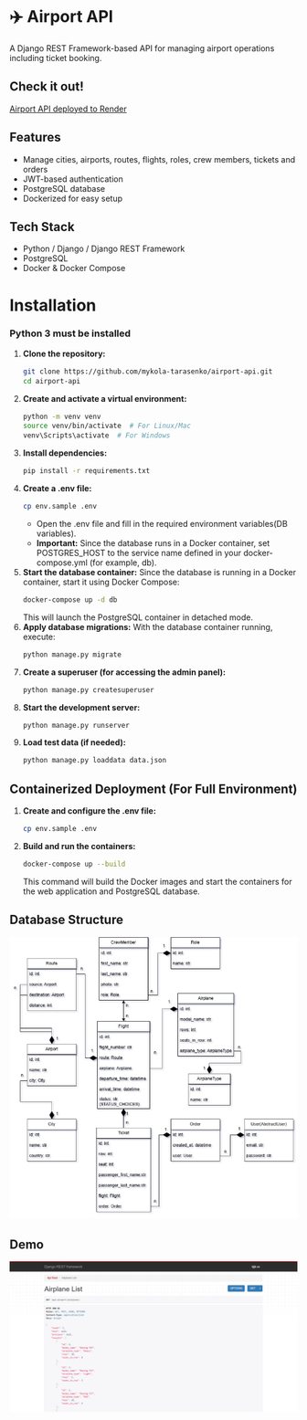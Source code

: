 # ✈️ Airport API

A Django REST Framework-based API for managing airport operations including ticket booking.

## Check it out!

[Airport API deployed to Render](https://airport-api-ldyx.onrender.com/api/airport/)

## Features

- Manage cities, airports, routes, flights, roles, crew members, tickets and orders
- JWT-based authentication
- PostgreSQL database
- Dockerized for easy setup

## Tech Stack

- Python / Django / Django REST Framework
- PostgreSQL
- Docker & Docker Compose

# Installation
### Python 3 must be installed
1. **Clone the repository:**
   ```bash
   git clone https://github.com/mykola-tarasenko/airport-api.git
   cd airport-api
2. **Create and activate a virtual environment:**
   ```bash
   python -m venv venv
   source venv/bin/activate  # For Linux/Mac
   venv\Scripts\activate  # For Windows
3. **Install dependencies:**
    ```bash
   pip install -r requirements.txt
4. **Create a .env file:**
   ```bash
   cp env.sample .env
   ```
   - Open the .env file and fill in the required environment variables(DB variables).
   - **Important:** Since the database runs in a Docker container, set
   POSTGRES_HOST to the service name defined in your docker-compose.yml (for example, db).
5. **Start the database container:** Since the database is running
in a Docker container, start it using Docker Compose:
   ```bash
   docker-compose up -d db
   ```
   This will launch the PostgreSQL container in detached mode.
6. **Apply database migrations:** With the database container running, execute:
    ```bash
   python manage.py migrate
7. **Create a superuser (for accessing the admin panel):**
   ```bash
   python manage.py createsuperuser
8. **Start the development server:**
    ```bash
   python manage.py runserver
9. **Load test data (if needed):**
    ```bash
   python manage.py loaddata data.json

## Containerized Deployment (For Full Environment)

1. **Create and configure the .env file:**
   ```bash
   cp env.sample .env
2. **Build and run the containers:**
   ```bash
   docker-compose up --build
   ```
   This command will build the Docker images and start the
   containers for the web application and PostgreSQL database.

## Database Structure
![API Structure](db-structure.jpg)

## Demo
![Website Interface](demo.png)
